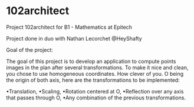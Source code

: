 # 102architect
Project 102architect for B1 - Mathematics at Epitech

Project done in duo with Nathan Lecorchet @HeyShafty

Goal of the project:

The goal of this project is to develop an application to compute points images in the plan after several
transformations. To make it nice and clean, you chose to use homogeneous coordinates. How clever of you.
O being the origin of both axis, here are the transformations to be implemented:

•Translation,
•Scaling,
•Rotation centered at O,
•Reflection over any axis that passes through O,
•Any combination of the previous transformations.
